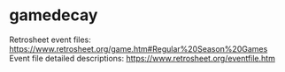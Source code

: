 # gamedecay

Retrosheet event files: https://www.retrosheet.org/game.htm#Regular%20Season%20Games
Event file detailed descriptions: https://www.retrosheet.org/eventfile.htm
